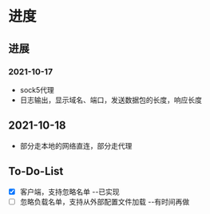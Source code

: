 # 进度


## 进展

### 2021-10-17

- sock5代理
- 日志输出，显示域名、端口，发送数据包的长度，响应长度

## 2021-10-18

- 部分走本地的网络直连，部分走代理

## To-Do-List

- [x] 客户端，支持忽略名单            --已实现
- [ ] 忽略负载名单，支持从外部配置文件加载   --有时间再做
